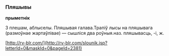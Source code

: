 ### Пляшывы
**прыметнік**

З плешам, аблыселы. Пляшывая галава.Трапіў лысы на пляшывага (размоўнае жартаўлівае) — сышліся два роўныя.наз. пляшывасць, -і, ж.

<a rel="author">[http://rv-blr.com/](http://rv-blr.com/slounik.jsp?letterId=0&maskId=0&pageId=2381)</a>

